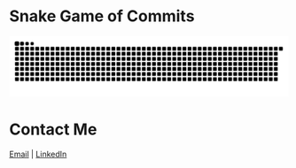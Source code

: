# Snake Game of Commits
![GitHub Snake Light](github-user-contribution.svg)
# Contact Me
[Email](mailto:me@vincentboivin.ca) | [LinkedIn](https://linkedin.com/in/vincentboivinmtl)
